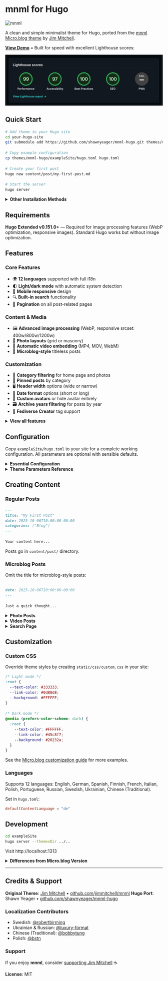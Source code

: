 # mnml for Hugo

![mnml](https://raw.githubusercontent.com/jimmitchell/mnml/main/icon.jpg)

A clean and simple minimalist theme for Hugo, ported from the [mnml Micro.blog theme](https://github.com/jimmitchell/mnml) by [Jim Mitchell](https://jimmitchell.org).

**[View Demo](https://mnml.micro.blog)** • Built for speed with excellent Lighthouse scores:

![Lighthouse Scores](lighthouse-scores.png)

## Quick Start

```bash
# Add theme to your Hugo site
cd your-hugo-site
git submodule add https://github.com/shawnyeager/mnml-hugo.git themes/mnml-hugo

# Copy example configuration
cp themes/mnml-hugo/exampleSite/hugo.toml hugo.toml

# Create your first post
hugo new content/post/my-first-post.md

# Start the server
hugo server
```

<details>
<summary><b>Other Installation Methods</b></summary>

### Clone Method
```bash
cd your-hugo-site/themes
git clone https://github.com/shawnyeager/mnml-hugo.git
```

### Hugo Modules (requires Go)
In your `hugo.toml`:
```toml
[module]
  [[module.imports]]
    path = "github.com/shawnyeager/mnml-hugo"
```
</details>

## Requirements

**Hugo Extended v0.151.0+** — Required for image processing features (WebP optimization, responsive images). Standard Hugo works but without image optimization.

## Features

### Core Features
- 🌍 **12 languages** supported with full i18n
- 🌓 **Light/dark mode** with automatic system detection
- 📱 **Mobile responsive** design
- 🔍 **Built-in search** functionality
- 📄 **Pagination** on all post-related pages

### Content & Media
- 🖼️ **Advanced image processing** (WebP, responsive srcset: 400w/800w/1200w)
- 📸 **Photo layouts** (grid or masonry)
- 🎥 **Automatic video embedding** (MP4, MOV, WebM)
- 📝 **Microblog-style** titleless posts

### Customization
- 🎨 **Category filtering** for home page and photos
- 📌 **Pinned posts** by category
- 🖥️ **Header width** options (wide or narrow)
- 📅 **Date format** options (short or long)
- 👤 **Custom avatars** or hide avatar entirely
- 🗃️ **Archive years filtering** for posts by year
- 🐘 **Fediverse Creator** tag support

<details>
<summary><b>View all features</b></summary>

- Featured post category setting
- Custom home page category setting
- Multiple, comma-separated home page categories
- Display full posts on category pages
- Custom photos page category setting
- Wide or narrow photo page layout setting
- Show all image formats on photos page
- Show only first image from multi-image posts
- Reading time display
- Category counts on archive pages
- Customizable search results count
- RSS feed customization
- Footer customization options

</details>

## Configuration

Copy `exampleSite/hugo.toml` to your site for a complete working configuration. All parameters are optional with sensible defaults.

<details>
<summary><b>Essential Configuration</b></summary>

```toml
baseURL = "https://example.com/"
languageCode = "en"
title = "My Blog"
theme = "mnml-hugo"
defaultContentLanguage = "en"

[pagination]
  pagerSize = 20

[permalinks]
  post = "/:filename/"

[taxonomies]
  category = "categories"
  tag = "tags"

[outputs]
  home = ["HTML", "RSS", "archivejson"]
  section = ["HTML", "RSS"]
  archive = ["HTML", "archivehtml"]  # Required for archive_years feature

[outputFormats.RSS]
  mediaType = "application/rss+xml"
  baseName = "feed"

[outputFormats.archivejson]
  mediaType = "application/json"
  baseName = "archive/index"
  isPlainText = true
  notAlternative = true

[outputFormats.archivehtml]
  mediaType = "text/html"
  baseName = "index"

[params]
  description = "A minimal, simple and clean blog."
  itunes_description = "A minimal, simple and clean blog."
  theme_seconds = "1"  # Cache busting version

# Image processing settings (Hugo Extended only)
[imaging]
  quality = 85
  resampleFilter = "Lanczos"
  anchor = "Smart"

[imaging.exif]
  disableDate = false
  disableLatLong = true
```

</details>

<details>
<summary><b>Theme Parameters Reference</b></summary>

### Date & Time
| Parameter | Type | Default | Description |
|-----------|------|---------|-------------|
| `use_short_date` | boolean | false | Use short date format |
| `show_read_time` | boolean | true | Show reading time on posts |

### Header & Avatar
| Parameter | Type | Default | Description |
|-----------|------|---------|-------------|
| `narrow_header` | boolean | false | Use narrow header width |
| `hide_avatar` | boolean | false | Hide site avatar |
| `custom_avatar` | string | - | URL to custom avatar image |

### Home Page
| Parameter | Type | Default | Description |
|-----------|------|---------|-------------|
| `home_category` | string | - | Filter by category (comma-separated for multiple) |
| `pinned_category` | string | "Pinned" | Category for pinned post |
| `show_full_post` | boolean | false | Show full posts vs summaries |

### Category/Archive Pages
| Parameter | Type | Default | Description |
|-----------|------|---------|-------------|
| `category_full_post` | boolean | false | Show full posts on category pages |
| `show_categories` | boolean | true | Show category list on archives |
| `show_category_count` | boolean | true | Show post counts on category tags |
| `archive_years` | boolean | false | Enable year filtering on archive page* |

*Archive Years Feature: Adds a dropdown to filter archive posts by year. Based on the [Archive Years plugin](https://github.com/jimmitchell/plugin-mnml-archive-years) by Jim Mitchell. Requires `archivehtml` output format.

### Photos
| Parameter | Type | Default | Description |
|-----------|------|---------|-------------|
| `photos_category` | string | "Photos" | Filter photos by category |
| `all_formats` | boolean | false | Show all image formats |
| `masonry_layout` | boolean | false | Use masonry layout (false = grid) |
| `full_width_photos` | boolean | false | Use wider photos layout |
| `single_image` | boolean | false | Show only first image |

### Search
| Parameter | Type | Default | Description |
|-----------|------|---------|-------------|
| `search_results` | integer | 5 | Number of search results to display |

### Footer
| Parameter | Type | Default | Description |
|-----------|------|---------|-------------|
| `hide_copyright` | boolean | false | Hide copyright notice |
| `footer_rss` | boolean | true | Add RSS link to footer |
| `hide_credit` | boolean | false | Hide theme credits |

### Advanced
| Parameter | Type | Default | Description |
|-----------|------|---------|-------------|
| `fediverse_creator` | string | - | Fediverse creator tag (e.g., @user@mastodon.social) |
| `archive-paginate` | integer | 30 | Archive page size |

</details>

## Creating Content

### Regular Posts

```markdown
---
title: "My First Post"
date: 2025-10-06T10:00:00-00:00
categories: ["Blog"]
---

Your content here...
```

Posts go in `content/post/` directory.

### Microblog Posts

Omit the title for microblog-style posts:

```markdown
---
date: 2025-10-06T10:00:00-00:00
---

Just a quick thought...
```

<details>
<summary><b>Photo Posts</b></summary>

Add photos using the `photos` parameter. Store images in `assets/images/` for automatic processing:

```markdown
---
title: "My Photo Collection"
date: 2025-10-06T10:00:00-00:00
categories: ["Photos"]
photos:
  - "images/photo1.jpg"
  - "images/photo2.jpg"
---

Optional description...
```

Or use inline markdown:
```markdown
![Alt text](images/photo.jpg)
```

**Image Processing** (Hugo Extended):
- Auto-converted to WebP format
- 3 responsive sizes generated (400w, 800w, 1200w)
- Lazy loading and proper dimensions
- Cached in `resources/` for fast rebuilds

Store images in `assets/images/` (processed) or `static/images/` (served as-is).

</details>

<details>
<summary><b>Video Posts</b></summary>

Videos (.mp4, .mov, .webm) are automatically embedded. Store in `static/images/`:

**Simple video:**
```markdown
[Video description](images/video.mp4)
```

**With poster image:**
```markdown
[Video description](images/video.mp4 "images/poster.png")
```

Automatically converts to HTML5 video players with controls.

</details>

<details>
<summary><b>Search Page</b></summary>

Create `content/search.md`:

```markdown
---
title: "Search"
---

{{< search >}}
```

Add to menu in `hugo.toml`:

```toml
[[menu.main]]
  name = "Search"
  url = "/search/"
  weight = 4
```

</details>

## Customization

### Custom CSS

Override theme styles by creating `static/css/custom.css` in your site:

```css
/* Light mode */
:root {
  --text-color: #333333;
  --link-color: #0d88d8;
  --background: #FFFFFF;
}

/* Dark mode */
@media (prefers-color-scheme: dark) {
  :root {
    --text-color: #FFFFFF;
    --link-color: #45c8f7;
    --background: #20232a;
  }
}
```

See the [Micro.blog customization guide](https://mnml.micro.blog/2025/01/23/modifying-the-color-scheme/) for more examples.

### Languages

Supports 12 languages: English, German, Spanish, Finnish, French, Italian, Polish, Portuguese, Russian, Swedish, Ukrainian, Chinese (Traditional).

Set in `hugo.toml`:
```toml
defaultContentLanguage = "de"
```

## Development

```bash
cd exampleSite
hugo server --themesDir ../..
```

Visit http://localhost:1313

<details>
<summary><b>Differences from Micro.blog Version</b></summary>

This Hugo port differs from the [Micro.blog plugin](https://github.com/jimmitchell/mnml):

1. **Configuration**: Uses `hugo.toml` instead of Micro.blog's web UI
2. **Content structure**: Posts go in `content/post/` directory
3. **Platform features**: Some Micro.blog-specific features may not be available
4. **Stub partials**: Includes empty stub files for `microblog_head.html` and `custom_footer.html`

</details>

---

## Credits & Support

**Original Theme**: [Jim Mitchell](https://jimmitchell.org) • [github.com/jimmitchell/mnml](https://github.com/jimmitchell/mnml)
**Hugo Port**: Shawn Yeager • [github.com/shawnyeager/mnml-hugo](https://github.com/shawnyeager/mnml-hugo)

### Localization Contributors

- Swedish: [@robertbirming](https://github.com/robertbirming)
- Ukrainian & Russian: [@luxury-format](https://github.com/luxury-format)
- Chinese (Traditional): [@bobbytung](https://github.com/bobbytung)
- Polish: [@bstn](https://micro.blog/bstn)

### Support

If you enjoy **mnml**, consider [supporting Jim Mitchell](https://buymeacoffee.com/jim.mitchell) ☕

**License**: MIT
